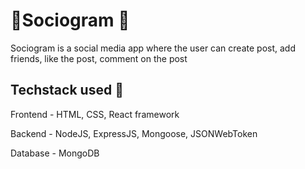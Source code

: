 # 🎉Sociogram 📱

Sociogram is a social media app where the user can create post, add friends, like the post, comment on the post



## Techstack used 👀


Frontend - HTML, CSS, React framework

Backend - NodeJS, ExpressJS, Mongoose, JSONWebToken

Database - MongoDB


